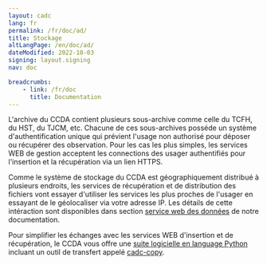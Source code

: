 ```yaml
---
layout: cadc
lang: fr
permalink: /fr/doc/ad/
title: Stockage
altLangPage: /en/doc/ad/
dateModified: 2022-10-03
signing: layout.signing
nav: doc

breadcrumbs:
    - link: /fr/doc
      title: Documentation
---
```


<p>
L'archive du CCDA contient plusieurs sous-archive comme celle du TCFH, du HST, du TJCM, etc.  Chacune de ces
sous-archives poss&eacute;de un syst&egrave;me d'authentification unique qui pr&eacute;vient l'usage non authoris&eacute; pour d&eacute;poser ou r&eacute;cup&eacute;rer des observation. Pour les cas les plus simples, les services WEB de gestion acceptent les connections des usager authentifi&eacute;s pour l'insertion et la r&eacute;cup&eacute;ration via un lien HTTPS.
</p>

<p>
Comme le syst&egrave;me de stockage du CCDA est g&eacute;ographiquement distribu&eacute; &agrave; plusieurs endroits, les services de r&eacute;cup&eacute;ration et de distribution des fichiers vont essayer d'utiliser les services les plus proches de l'usager en essayant de le g&eacute;olocaliser via votre adresse IP. Les d&eacute;tails de cette int&eacute;raction sont disponibles dans section <a href="./data">service web des donn&eacute;es</a> de notre documentation.
</p>

<p>
Pour simplifier les &eacute;changes avec les services WEB d'insertion et de r&eacute;cup&eacute;ration, le CCDA vous offre une 
<a href="https://github.com/canfar/python-canfar-clients/tree/master/cadc-clients">suite logicielle en language Python</a> incluant un outil de transfert appel&eacute; <a href="./cadc-copy">cadc-copy</a>.
</p>
